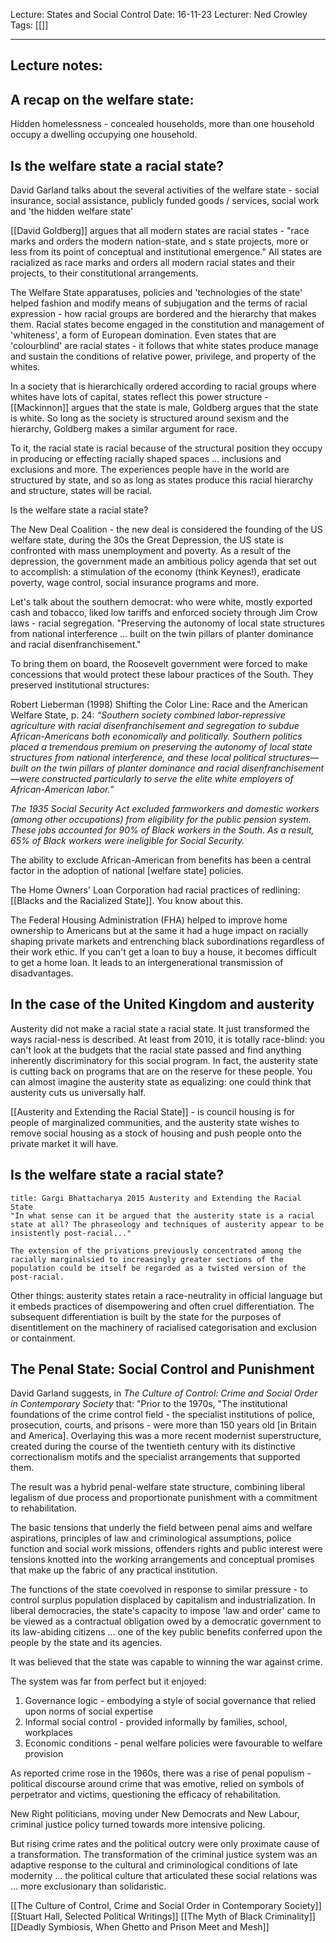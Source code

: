 Lecture: States and Social Control
Date: 16-11-23
Lecturer: Ned Crowley
Tags: [[]]

---
## Lecture notes:

## A recap on the welfare state:

Hidden homelessness - concealed households, more than one household occupy a dwelling occupying one household.

## Is the welfare state a racial state?

David Garland talks about the several activities of the welfare state - social insurance, social assistance, publicly funded goods / services, social work and 'the hidden welfare state'

[[David Goldberg]] argues that all modern states are racial states - "race marks and orders the modern nation-state, and s state projects, more or less from its point of conceptual and institutional emergence." All states are racialized as race marks and orders all modern racial states and their projects, to their constitutional arrangements.

The Welfare State apparatuses, policies and 'technologies of the state' helped fashion and modify means of subjugation and the terms of racial expression - how racial groups are bordered and the hierarchy that makes them. Racial states become engaged in the constitution and management of 'whiteness', a form of European domination. Even states that are 'colourblind' are racial states - it follows that white states produce manage and sustain the conditions of relative power, privilege, and property of the whites.

In a society that is hierarchically ordered according to racial groups where whites have lots of capital, states reflect this power structure - [[Mackinnon]] argues that the state is male, Goldberg argues that the state is white. So long as the society is structured around sexism and the hierarchy, Goldberg makes a similar argument for race.

To it, the racial state is racial because of the structural position they occupy in producing or effecting racially shaped spaces ... inclusions and exclusions and more. The experiences people have in the world are structured by state, and so as long as states produce this racial hierarchy and structure, states will be racial.

Is the welfare state a racial state?

The New Deal Coalition - the new deal is considered the founding of the US welfare state, during the 30s the Great Depression, the US state is confronted with mass unemployment and poverty. As a result of the depression, the government made an ambitious policy agenda that set out to accomplish: a stimulation of the economy (think Keynes!), eradicate poverty, wage control, social insurance programs and more.

Let's talk about the southern democrat: who were white, mostly exported cash and tobacco, liked low tariffs and enforced society through Jim Crow laws - racial segregation. "Preserving the autonomy of local state structures from national interference ... built on the twin pillars of planter dominance and racial disenfranchisement."

To bring them on board, the Roosevelt government were forced to make concessions that would protect these labour practices of the South. They preserved institutional structures: 

Robert Lieberman (1998) Shifting the Color Line: Race and the American Welfare State, p. 24:
 *“Southern society combined labor-repressive agriculture with racial disenfranchisement and segregation to subdue African-Americans both economically and politically. 
 Southern politics placed a tremendous premium on preserving the autonomy of local state structures from national interference, and these local political structures—built on the twin pillars of planter dominance and racial disenfranchisement—were constructed particularly to serve the elite white employers of African-American labor.”*

*The 1935 Social Security Act excluded farmworkers and domestic workers (among other occupations) from eligibility for the public pension system. These jobs accounted for 90% of Black workers in the South. As a result, 65% of Black workers were ineligible for Social Security.* 

The ability to exclude African-American from benefits has been a central factor in the adoption of national [welfare state] policies.

The Home Owners' Loan Corporation had racial practices of redlining: [[Blacks and the Racialized State]]. You know about this.

The Federal Housing Administration (FHA) helped to improve home ownership to Americans but at the same it had a huge impact on racially shaping private markets and entrenching black subordinations regardless of their work ethic. If you can't get a loan to buy a house, it becomes difficult to get a home loan. It leads to an intergenerational transmission of disadvantages.

## In the case of the United Kingdom and austerity

Austerity did not make a racial state a racial state. It just transformed the ways racial-ness is described. At least from 2010, it is totally race-blind: you can't look at the budgets that the racial state passed and find anything inherently discriminatory for this social program. In fact, the austerity state is cutting back on programs that are on the reserve for these people. You can almost imagine the austerity state as equalizing: one could think that austerity cuts us universally half.

[[Austerity and Extending the Racial State]] - is council housing is for people of marginalized communities, and the austerity state wishes to remove social housing as a stock of housing and push people onto the private market it will have.

## Is the welfare state a racial state? 


```ad-quote
title: Gargi Bhattacharya 2015 Austerity and Extending the Racial State
"In what sense can it be argued that the austerity state is a racial state at all? The phraseology and techniques of austerity appear to be insistently post-racial..."

The extension of the privations previously concentrated among the racially marginalsied to increasingly greater sections of the population could be itself be regarded as a twisted version of the post-racial.

```

Other things: austerity states retain a race-neutrality in official language but it embeds practices of disempowering and often cruel differentiation. The subsequent differentiation is built by the state for the purposes of disentitlement on the machinery of racialised categorisation and exclusion or containment.

## The Penal State: Social Control and Punishment

David Garland suggests, in *The Culture of Control: Crime and Social Order in Contemporary Society* that:
	"Prior to the 1970s, "The institutional foundations of the crime control field - the specialist institutions of police, prosecution, courts, and prisons - were more than 150 years old [in Britain and America].
	Overlaying this was a more recent modernist superstructure, created during the course of the twentieth century with its distinctive correctionalism motifs and the specialist arrangements that supported them.

The result was a hybrid penal-welfare state structure, combining liberal legalism of due process and proportionate punishment with a commitment to rehabilitation. 

The basic tensions that underly the field between penal aims and welfare aspirations, principles of law and criminological assumptions, police function and social work missions, offenders rights and public interest were tensions knotted into the working arrangements and conceptual promises that make up the fabric of any practical institution.

The functions of the state coevolved in response to similar pressure - to control surplus population displaced by capitalism and industrialization. In liberal democracies, the state's capacity to impose 'law and order' came to be viewed as a contractual obligation owed by a democratic government to its law-abiding citizens ... one of the key public benefits conferred upon the people by the state and its agencies.

It was believed that the state was capable to winning the war against crime.

The system was far from perfect but it enjoyed:
1. Governance logic - embodying a style of social governance that relied upon norms of social expertise
2. Informal social control - provided informally by families, school, workplaces
3. Economic conditions - penal welfare policies were favourable to welfare provision

As reported crime rose in the 1960s, there was a rise of penal populism - political discourse around crime that was emotive, relied on symbols of perpetrator and victims, questioning the efficacy of rehabilitation.

New Right politicians, moving under New Democrats and New Labour, criminal justice policy turned towards more intensive policing.

But rising crime rates and the political outcry were only proximate cause of a transformation. The transformation of the criminal justice system was an adaptive response to the cultural and criminological conditions of late modernity ... the political culture that articulated these social relations was ... more exclusionary than solidaristic.


[[The Culture of Control, Crime and Social Order in Contemporary Society]]
[[Stuart Hall, Selected Political Writings]]
[[The Myth of Black Criminality]]
[[Deadly Symbiosis, When Ghetto and Prison Meet and Mesh]]